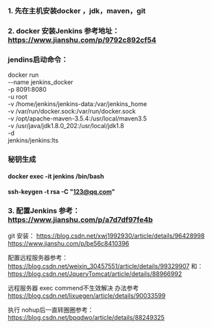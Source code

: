 ### 1. 先在主机安装docker ，jdk，maven，git
### 2. docker 安装Jenkins 参考地址： https://www.jianshu.com/p/9792c892cf54
###  jendins启动命令：
docker run \
  --name jenkins_docker \
  -p 8091:8080 \
  -u root \
  -v /home/jenkins/jenkins-data:/var/jenkins_home \
  -v /var/run/docker.sock:/var/run/docker.sock \
  -v /opt/apache-maven-3.5.4:/usr/local/maven3.5 \
  -v /usr/java/jdk1.8.0_202:/usr/local/jdk1.8 \
  -d \
  jenkins/jenkins:lts 
  
###  秘钥生成
####  docker exec -it jenkins /bin/bash
####  ssh-keygen -t rsa -C "123@qq.com"
  
###  3. 配置Jenkins 参考： https://www.jianshu.com/p/a7d7df97fe4b


git 安装：  https://blog.csdn.net/xwj1992930/article/details/96428998
            https://www.jianshu.com/p/be56c8410396

配置远程服务器参考： https://blog.csdn.net/weixin_30457551/article/details/99329907
和： https://blog.csdn.net/JqueryTomcat/article/details/88966992


远程服务器 exec commend不生效解决 办法参考
https://blog.csdn.net/lixuegen/article/details/90033599


执行 nohup后一直转圈圈参考：https://blog.csdn.net/bpqdwo/article/details/88249325
